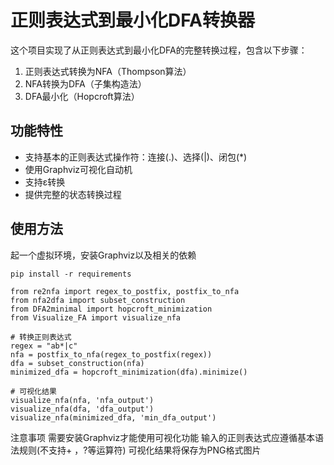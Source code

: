 # 正则表达式到最小化DFA转换器

这个项目实现了从正则表达式到最小化DFA的完整转换过程，包含以下步骤：
1. 正则表达式转换为NFA（Thompson算法）
2. NFA转换为DFA（子集构造法）
3. DFA最小化（Hopcroft算法）

## 功能特性

- 支持基本的正则表达式操作符：连接(.)、选择(|)、闭包(*)
- 使用Graphviz可视化自动机
- 支持ε转换
- 提供完整的状态转换过程

## 使用方法
起一个虚拟环境，安装Graphviz以及相关的依赖
```
pip install -r requirements
```
```
from re2nfa import regex_to_postfix, postfix_to_nfa
from nfa2dfa import subset_construction
from DFA2minimal import hopcroft_minimization
from Visualize_FA import visualize_nfa

# 转换正则表达式
regex = "ab*|c"
nfa = postfix_to_nfa(regex_to_postfix(regex))
dfa = subset_construction(nfa)
minimized_dfa = hopcroft_minimization(dfa).minimize()

# 可视化结果
visualize_nfa(nfa, 'nfa_output')
visualize_nfa(dfa, 'dfa_output')
visualize_nfa(minimized_dfa, 'min_dfa_output')
```
注意事项
需要安装Graphviz才能使用可视化功能
输入的正则表达式应遵循基本语法规则(不支持+ ，?等运算符)
可视化结果将保存为PNG格式图片
